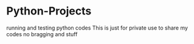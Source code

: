 # Python-Projects
running and testing python codes
This is just for private use to share my codes
no bragging and stuff
